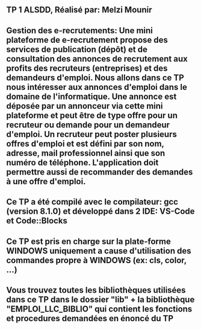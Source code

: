 TP 1  ALSDD, Réalisé par: Melzi Mounir
------------------------------------------------------------------------------------------------------------------------------------------
Gestion des e-recrutements:
Une mini plateforme de e-recrutement propose des services de publication (dépôt) et de 
consultation des annonces de recrutement aux profits des recruteurs (entreprises) et des 
demandeurs d'emploi. Nous allons dans ce TP nous intéresser aux annonces d'emploi dans le 
domaine de l'informatique. 
Une annonce est déposée par un annonceur via cette mini plateforme et peut être de type offre 
pour un recruteur ou demande pour un demandeur d'emploi. Un recruteur peut poster plusieurs 
offres d'emploi et est défini par son nom, adresse, mail professionnel ainsi que son numéro de 
téléphone. L'application doit permettre aussi de recommander des demandes à une offre
d'emploi.
------------------------------------------------------------------------------------------------------------------------------------------
Ce TP a été compilé avec le compilateur: gcc (version 8.1.0) 
et développé dans 2 IDE: VS-Code et Code::Blocks
------------------------------------------------------------------------------------------------------------------------------------------
Ce TP est pris en charge sur la plate-forme WINDOWS uniquement a cause d'utilisation des commandes propre à WINDOWS (ex: cls, color, ...)
------------------------------------------------------------------------------------------------------------------------------------------
Vous trouvez toutes les bibliothèques utilisées dans ce TP dans le dossier "lib" + la bibliothèque "EMPLOI_LLC_BIBLIO" qui contient les 
fonctions et procedures demandées en énoncé du TP
------------------------------------------------------------------------------------------------------------------------------------------
